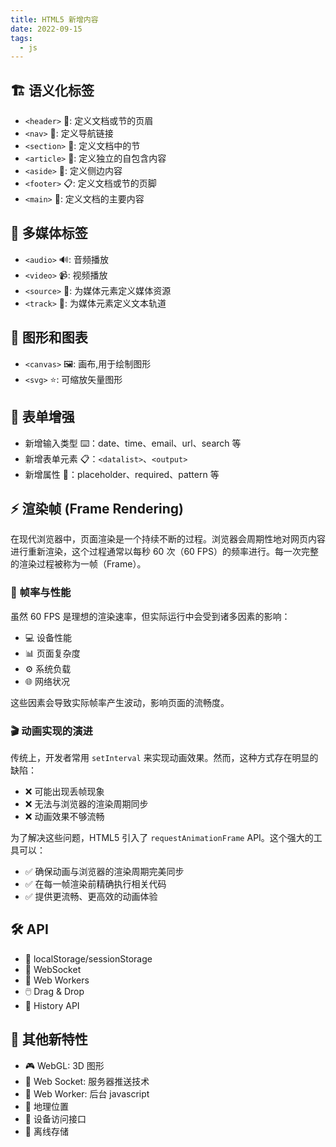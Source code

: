 ```yaml
---
title: HTML5 新增内容
date: 2022-09-15
tags:
  - js
---
```


## 🏗️ 语义化标签

- `<header>` 📑: 定义文档或节的页眉
- `<nav>` 🧭: 定义导航链接
- `<section>` 📄: 定义文档中的节
- `<article>` 📰: 定义独立的自包含内容
- `<aside>` 📎: 定义侧边内容
- `<footer>` 📋: 定义文档或节的页脚
- `<main>` 📌: 定义文档的主要内容

## 🎥 多媒体标签

- `<audio>` 🔊: 音频播放
- `<video>` 📹: 视频播放
- `<source>` 📂: 为媒体元素定义媒体资源
- `<track>` 📝: 为媒体元素定义文本轨道

## 🎨 图形和图表

- `<canvas>` 🖼️: 画布,用于绘制图形
- `<svg>` ⭐: 可缩放矢量图形

## 📝 表单增强

- 新增输入类型 ⌨️：date、time、email、url、search 等
- 新增表单元素 📋：`<datalist>`、`<output>`
- 新增属性 🔧：placeholder、required、pattern 等

## ⚡ 渲染帧 (Frame Rendering)

在现代浏览器中，页面渲染是一个持续不断的过程。浏览器会周期性地对网页内容进行重新渲染，这个过程通常以每秒 60 次（60
FPS）的频率进行。每一次完整的渲染过程被称为一帧（Frame）。

### 🎯 帧率与性能

虽然 60 FPS 是理想的渲染速率，但实际运行中会受到诸多因素的影响：

- 💻 设备性能
- 📊 页面复杂度
- ⚙️ 系统负载
- 🌐 网络状况

这些因素会导致实际帧率产生波动，影响页面的流畅度。

### 🎬 动画实现的演进

传统上，开发者常用 `setInterval` 来实现动画效果。然而，这种方式存在明显的缺陷：

- ❌ 可能出现丢帧现象
- ❌ 无法与浏览器的渲染周期同步
- ❌ 动画效果不够流畅

为了解决这些问题，HTML5 引入了 `requestAnimationFrame` API。这个强大的工具可以：

- ✅ 确保动画与浏览器的渲染周期完美同步
- ✅ 在每一帧渲染前精确执行相关代码
- ✅ 提供更流畅、更高效的动画体验

## 🛠️ API

- 💾 localStorage/sessionStorage
- 🔌 WebSocket
- 👷 Web Workers
- 🖱️ Drag & Drop
- 📜 History API

<!-- - Geolocation -->

## 🎁 其他新特性

- 🎮 WebGL: 3D 图形
- 📡 Web Socket: 服务器推送技术
- 🤖 Web Worker: 后台 javascript
- 📍 地理位置
- 📱 设备访问接口
- 💾 离线存储

